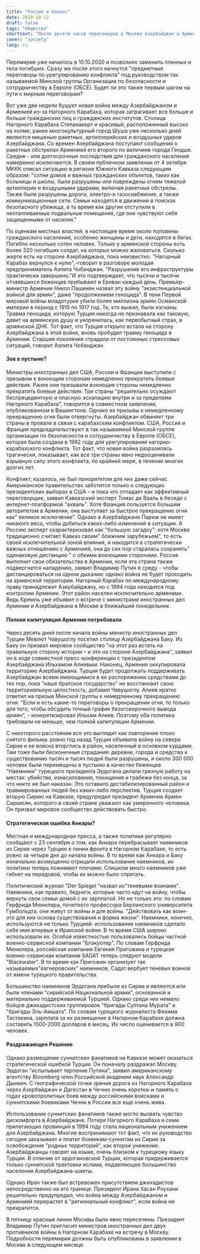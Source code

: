 ```yaml
---
title: "Россия и баланс"
date: 2020-10-12
draft: false
tags: "Общество"
shorttext: "После десяти часов переговоров в Москве Азербайджан и Армения неожиданно согласились на прекращение огня."
cover: "society"
lang: ru
---
```


Перемирие уже началось в 10.10.2020 и позволило заменить пленных и тела погибших. Сразу же после этого начнутся "предметные переговоры по урегулированию конфликта" под руководством так называемой Минской группы Организации по безопасности и сотрудничеству в Европе (ОБСЕ). Будет ли это также первым шагом на пути к мирным переговорам?

Вот уже две недели бушует новая война между Азербайджаном и Арменией из-за Нагорного Карабаха, которая затрагивает все больше и больше гражданских лиц и гражданских институтов. Столица Нагорного Карабаха Степанакерт и красивый, расположенный высоко на холме, ранее многокультурный город Шуша уже несколько дней являются мишенью ракетных, артиллерийских и воздушных ударов Азербайджана. Со времен Азербайджана поступают сообщения о ракетных обстрелах Арменией его второго по величине города Гендше. Средне - или долгосрочные последствия для гражданского населения намеренно исключаются. В своем публичном заявлении от 4 октября МККК описал ситуацию в регионе Южного Кавказа следующим образом: "сотни домов и важных гражданских объектов, таких как больницы и школы, были разрушены или повреждены огнем тяжелой артиллерии и воздушными ударами, включая ракетные обстрелы. Также были разрушены дороги, электро-и газоснабжение, а также коммуникационные сети. Семьи находятся в движении в поисках безопасного убежища, в то время как другие отступили в неотапливаемые подвальные помещения, где они чувствуют себя защищенными от насилия."

По оценкам местных властей, в настоящее время около половины гражданского населения, особенно женщины и дети, находятся в бегах. Погибло несколько сотен человек. Только у армянской стороны есть более 320 погибших солдат, на которых можно жаловаться. Сколько жертв есть на стороне Азербайджана, пока неизвестно. "Нагорный Карабах вернулся к нулю",-говорит в разговоре молодая предприниматель Аэлита Чобанджан. "Разрушение его инфраструктуры практически завершено."И это подтверждает, что тысячи и тысячи отчаявшихся беженцев прибывают в Ереван каждый день. Премьер-министр Армении Никол Пашинян назвал эту войну "экзистенциальной войной для армян", даже "продолжением геноцида". В тени Первой мировой войны младотурки убили более миллиона армян Османской империи в период с 1915 по 1917 год. Те, кто выжил, были изгнаны. Травма геноцида, которую Турция никогда не признавала как таковую, давит на армянскую душу и укоренилась, как первобытный страх, в армянской ДНК. Тот факт, что Турция открыто встала на сторону Азербайджана в этой войне, вновь пробудил травму геноцида в Армении. Старшие поколения страдали от постоянных стрессовых ситуаций, говорит Аэлита Чобанджан.

#### Зов в пустыне?

Министры иностранных дел США, России и Франции выступили с призывом к воюющим сторонам немедленно прекратить боевые действия. Ранее они призывали воюющие стороны немедленно прекратить боевые действия. Три страны "решительно осуждают беспрецедентную и опасную эскалацию внутри и за пределами Нагорного Карабаха", говорится в совместном заявлении, опубликованном в Вашингтоне. Однако их призывы к немедленному прекращению огня были отвергнуты. Азербайджан обвиняет три страны в провале в связи с карабахским конфликтом. США, Россия и Франция председательствуют в так называемой Минской группе организации по безопасности и сотрудничеству в Европе (ОБСЕ), которая была создана в 1992 году для урегулирования нагорно-карабахского конфликта. Тот факт, что новая война разразилась трагически, показывает, как все три страны явно недооценивали взрывную силу этого конфликта, по крайней мере, в течение многих долгих лет.

Конфликт, казалось, не был приоритетом для них даже сейчас. Американское правительство заботится только о следующих президентских выборах в США – и пока что отпадает как эффективный переговорщик, заявил Кавказский эксперт Томас де Вааль в беседе с интернет-платформой "ахваль". Хотя Франция пользуется большим авторитетом в Армении, она выступает за быстрое прекращение огня как" великое исключение". Однако в Азербайджане Париж не имеет никакого веса, чтобы добиться каких-либо изменений в ситуации. А Россию эксперт охарактеризовал как "большую загадку": хотя Москва традиционно считает Кавказ своим" ближним зарубежьем", то есть своей исключительной зоной влияния, и находится в стратегически важных отношениях с Арменией, она до сих пор старалась сохранять" одинаковую дистанцию " с обеими воюющими сторонами. Россия выполнит свои обязательства в Армении, если эта страна также подвергнется нападению, заявил Владимир Путин в среду - чтобы дистанцироваться на одном дыхании: однако война не будет проходить на армянской территории. Нагорный Карабах по международному праву принадлежит Азербайджану, но с 1994 года находится под контролем Армении. Этот район населен исключительно армянами. Ведь Кремль уже объявил о встрече с министрами иностранных дел Армении и Азербайджана в Москве в ближайший понедельник.

#### Полная капитуляция Армении потребовала

Через десять дней после начала войны министр иностранных дел Турции Мевлют Чавушоглу посетил столицу Азербайджана Баку. Из Баку он призвал мировое сообщество "на этот раз встать на правильную сторону истории – и это на стороне Азербайджана", заявил он в ходе совместной пресс-конференции с президентом Азербайджана Ильхамом Алиевым. Наконец, Армения оккупировала территорию Азербайджана. Турция будет продолжать поддерживать Азербайджан всеми имеющимися в ее распоряжении средствами до тех пор, пока "наше братское государство" не восстановит свою территориальную целостность, добавил Чавушоглу. Алиев кратко ответил на призыв Минской группы к немедленному прекращению огня. "Если и есть какие-то переговоры о прекращении огня, то только для того, чтобы обсудить точный график безоговорочного вывода армян", - конкретизировал Ильхам Алиев. Поэтому оба политика требовали не меньше, чем полной капитуляции Армении.

С некоторого расстояния все это выглядит как повторение плохо снятого фильма: ровно год назад Турция объявила войну на севере Сирии и ее войска вторглись в район, населенный в основном курдами. Там тоже были бесконечные страдания: деревни, города и средства к существованию тысяч и тысяч людей были разрушены, и около 300 000 человек были перемещены в пустыню в качестве беженцев. "Наемники" турецкого президента Эрдогана делали грязную работу на местах: убийства, изнасилования, похищения и грабежи без конца, за что никто не был наказан. Это оставило дестабилизированный район и травмированных людей без каких-либо перспектив. Турция создает вторую Сирию на Кавказе, предупредил президент Армении Армен Саркисян, которого в своей стране уважают как умеренного человека. Он призвал мировое сообщество действовать быстро.

#### Стратегическая ошибка Анкары?

Местная и международная пресса, а также политики регулярно сообщают с 23 сентября о том, как Анкара перебрасывает наемников из Сирии через Турцию к линии фронта в Нагорном Карабахе, то есть ровно за четыре дня до начала войны.  В то время как Анкара и Баку изначально возмущенно отрицали использование наемников, их политики теперь пожимают плечами. Слишком много наемников уже гибнет на передовой, чтобы их можно было спрятать.

Политический журнал "Der Spiegel "назвал их"теневыми воинами". Наемники, как правило, бедняги, которые часто идут на войну, чтобы вернуть свои семьи домой с их зарплатой. Но не только это: по словам Герфрида Мюнклера, почетного профессора Берлинского университета Гумбольдта, они живут от войны и для войны. "Действовать как воин-это для них основа существования и форма жизни". Наемники, конечно, используются не только Турцией: использование наемников сделало себе имя впервые в Иракской войне. В то время США широко использовали их. Особой известностью пользовались бойцы частной военно-сервисной компании "Блэкуотер". По словам Герфрида Мюнклера, российская компания Евгения Пригожина и турецкая военно-сервисная компания SADAT теперь следуют модели "Blackwater". В то время как Пригожин организует так называемых"вагнеровских" наемников, Садат вербует теневых воинов от имени турецкого правительства.

Большинство наемников Эрдогана прибыли из Сирии и являются или были членами "сирийской Национальной армии", основанной и материально поддерживаемой Турцией. Однако среди них немало бойцов джихадистских группировок "бригады Султана Мурата" и "бригады Эль-Амшата". По словам турецкого журналиста Фехима Тастекина, зарплата за их размещение в Нагорном Карабахе должна составить 1500-2000 долларов в месяц. Их число оценивается в 900 человек.

#### Раздражающее Решение

Однако размещение суннитских фанатиков на Кавказе может оказаться стратегической ошибкой Турции. Он поначалу раздражал Москву. Эрдоган "испытывает терпение Путина", заявил американскому агентству Bloomberg член Российской академии наук Александр Дынкин. С географической точки зрения дорога из Нагорного Карабаха через Азербайджан и Дагестан в Чечню очень коротка-и память о годах кровопролитных боев между российскими войсками и суннитскими боевиками Чечни в России все еще очень жива.

Использование суннитских фанатиков также могло вызвать чувство дискомфорта в Азербайджане. Потеря Нагорного Карабаха и семи прилегающих провинций в 1994 году стала национальным унижением для Азербайджана. Многие воспринимают тот факт, что их руководство сегодня заказывает и платит боевикам-суннитам из Сирии за освобождение "родных территорий", как второе унижение. Азербайджанцы говорят на языке, очень близком к турецкому языку Турции. В отличие от эрдогановской Турции, которая придерживается только суннитской трактовки ислама, подавляющее большинство населения Азербайджана-шииты.

Однако Иран также был встревожен присутствием джихадистов непосредственно на его границе. Президент Ирана Хасан Роухани решительно предупредил, что война между Азербайджаном и Арменией перерастет в "региональный конфликт", если война не прекратится.

В пятницу красные линии Москвы были явно пересечены. Президент Владимир Путин пригласил министров иностранных дел двух противников войны в Нагорном Карабахе на встречу в Москву. Подробности перемирия должны быть опубликованы в заявлении в Москве в следующем месяце.
